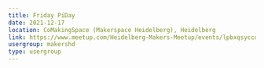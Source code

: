 ```yaml
---
title: Friday PiDay
date: 2021-12-17
location: CoMakingSpace (Makerspace Heidelberg), Heidelberg
link: https://www.meetup.com/Heidelberg-Makers-Meetup/events/lpbxqsyccqbwb/
usergroup: makershd
type: usergroup
---
```

